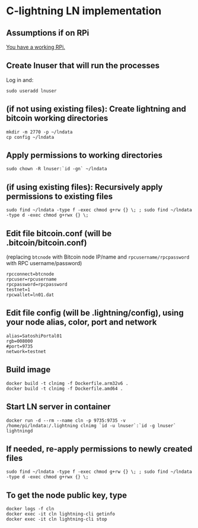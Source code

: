# C-lightning LN implementation

## Assumptions if on RPi

[You have a working RPi.](../README-RPi.md)

## Create lnuser that will run the processes

Log in and:

```shell
sudo useradd lnuser
```

## (if not using existing files): Create lightning and bitcoin working directories

```shell
mkdir -m 2770 -p ~/lndata
cp config ~/lndata
```

## Apply permissions to working directories

```shell
sudo chown -R lnuser:`id -gn` ~/lndata
```

## (if using existing files): Recursively apply permissions to existing files

```shell
sudo find ~/lndata -type f -exec chmod g+rw {} \; ; sudo find ~/lndata -type d -exec chmod g+rwx {} \;
```

## Edit file bitcoin.conf (will be .bitcoin/bitcoin.conf)
(replacing `btcnode` with Bitcoin node IP/name and `rpcusername/rpcpassword` with RPC username/password)

```properties
rpcconnect=btcnode
rpcuser=rpcusername
rpcpassword=rpcpassword
testnet=1
rpcwallet=ln01.dat
```

## Edit file config (will be .lightning/config), using your node alias, color, port and network

```properties
alias=SatoshiPortal01
rgb=008000
#port=9735
network=testnet
```

## Build image

```shell
docker build -t clnimg -f Dockerfile.arm32v6 .
docker build -t clnimg -f Dockerfile.amd64 .
```

## Start LN server in container

```shell
docker run -d --rm --name cln -p 9735:9735 -v /home/pi/lndata:/.lightning clnimg `id -u lnuser`:`id -g lnuser` lightningd
```

## If needed, re-apply permissions to newly created files

```shell
sudo find ~/lndata -type f -exec chmod g+rw {} \; ; sudo find ~/lndata -type d -exec chmod g+rwx {} \;
```

## To get the node public key, type

```shell
docker logs -f cln
docker exec -it cln lightning-cli getinfo
docker exec -it cln lightning-cli stop
```
